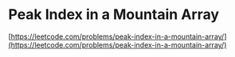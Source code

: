 # Peak Index in a Mountain Array

[https://leetcode.com/problems/peak-index-in-a-mountain-array/](https://leetcode.com/problems/peak-index-in-a-mountain-array/)
